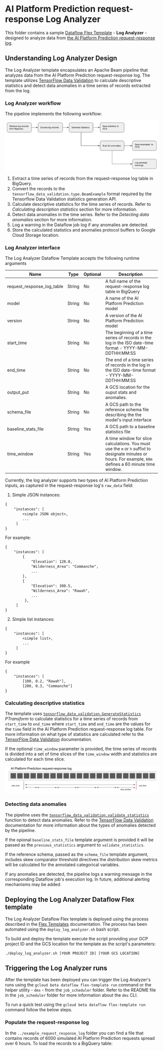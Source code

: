 # AI Platform Prediction request-response Log Analyzer

This folder contains a sample [Dataflow Flex Template](https://cloud.google.com/dataflow/docs/guides/templates/overview) - **Log Analyzer** - designed to analyze data from [the AI Platform Prediction request-response log](https://cloud.google.com/ai-platform/prediction/docs/online-predict).


## Understanding Log Analyzer Design

The Log Analyzer template encapsulates an Apache Beam pipeline that analyzes data from the AI Platform Prediction request-response log. The template utilizes [TensorFlow Data Validation](https://www.tensorflow.org/tfx/guide/tfdv) to calculate descriptive statistics and detect data anomalies in a time series of records extracted from the log. 

### Log Analyzer workflow

The pipeline implements the following workflow:

![Workflow](/images/template-workflow.png)

1. Extract a time series of records from the request-response log table in BigQuery.
2. Convert the records to the `tensorflow_data_validation.type.BeamExample` format required by the Tensorflow Data Validation statistics generation API.
3. Calculate descriptive statistics for the time series of records. Refer to *Calculating description statistics* section for more information.
4. Detect data anomalies in the time series. Refer to the *Detecting data anomalies* section  for more information.
5. Log a warning in the Dataflow job log if any anomalies are detected.
6. Store the calculated statistics and anomalies protocol buffers to Google Cloud Storage location.

### Log Analyzer interface

The Log Analyzer Dataflow Template accepts the following runtime arguments


Name | Type | Optional |  Description
-----|------|----------|------------
request_response_log_table | String | No | A full name of the request-response log table in BigQuery
model | String | No | A name of the AI Platform Prediction model
version | String | No | A version of the AI Platform Prediction model
start_time | String | No | The beginning of a time series of records in the log in the ISO date-time format - YYYY-MM-DDTHH:MM:SS
end_time | String | No | The end of a time series of records in the log in the ISO date-time format - YYYY-MM-DDTHH:MM:SS
output_put | String | No | A GCS location for the ouput stats and anomalies.
schema_file | String | No | A GCS path to the reference schema file describing the the model's input interface
baseline_stats_file | String | Yes | A GCS path to a baseline statistics file
time_window | String | Yes | A time window for slice calculations. You must use the `m` or `h` suffixt to designate minutes or hours. For example, `60m` defines a 60 minute time window.

Currently, the log analyzer supports two types of AI Platform Prediction inputs, as captured in the request-response log's `raw_data` field:

1. Simple JSON instances:
```
{ 
    "instances": [
        <simple JSON object>,
        ...
     ]
}           
```

For example:
```
{
    "instances": [
        {
            "Elevation": 120.0,
            "Wilderness_Area": "Commanche",
            ...
        },
        {
            "Elevation": 300.5,
            "Wilderness_Area": "Rawah",
            ...
         },
     ]
}
```

2. Simple list instances:

```
{ 
    "instances": [
        <simple list>,
        ...
     ]
}   
```

For example

```
{
    "instances": [
        [100, 0.2, "Rawah"],
        [200, 0.3, "Commanche"]
}
```


### Calculating descriptive statistics

The template uses [`tensorflow_data_validation.GenerateStatistics`](https://www.tensorflow.org/tfx/data_validation/api_docs/python/tfdv/GenerateStatistics) *PTransform* to calculate statistics for a time series of records from `start_time` to `end_time` where `start_time` and `end_time` are the values for the `time` field in the AI Platform Prediction request-response log table. For more information on what type of statistics are calculated refer to the [TensorFlow Data Validation](https://www.tensorflow.org/tfx/guide/tfdv) documentation.

If the optional `time_window` parameter is provided, the time series of records is divided into a set of time slices of the `time_window` width and statistics are calculated for each time slice.

![time slicing](/images/time_slicing.png)

### Detecting data anomalies

The pipeline uses the [`tensorflow_data_validation.validate_statistics`](https://www.tensorflow.org/tfx/data_validation/api_docs/python/tfdv/validate_statistics) function to detect data anomalies. Refer to the [TensorFlow Data Validation](https://www.tensorflow.org/tfx/guide/tfdv) documentation for more information about the types of anomalies detected by the pipeline.

If the opional `baseline_stats_file` template argument is provided it will be passed as the `previous_statistics` argument to `validate_statistics`.

If the reference schema, passed as the `schema_file` template argument, includes skew comparator threshold directives the distribution skew metrics will be calculated for the annotated categorical variables.

If any anomalies are detected, the pipeline logs a warning message in the corresponding Dataflow job's execution log. In future, additional alerting mechanisms may be added.


## Deploying the Log Analyzer Dataflow Flex template

The Log Analyzer Dataflow Flex template is deployed using the process described in the [Flex Templates](https://cloud.google.com/dataflow/docs/guides/templates/using-flex-templates) documentation. The process has been automated using the `deploy_log_analyzer.sh` bash script.

To build and deploy the template execute the script providing your GCP project ID and the GCS location for the template as the script's parameters:
```
./deploy_log_analyzer.sh [YOUR PROJECT ID] [YOUR GCS LOCATION]
```


## Triggering the Log Analyzer runs

After the template has been deployed you can trigger the Log Analyzer's runs using the `gcloud beta dataflow flex-template run` command or the helper utility - `dms` - from the `job_scheduler` folder.  Refer to the README file in the `job_scheduler` folder for more information about the `dms` CLI.

To run a quick test using the `gcloud beta dataflow flex-template run` command follow the below steps.

### Populate the request-response log

In the `../example_request_response_log` folder you can find a file that contains records of 6000 simulated AI Platform Prediction requests spread over 6 hours. To load the records to a BigQuery table:
```
```
